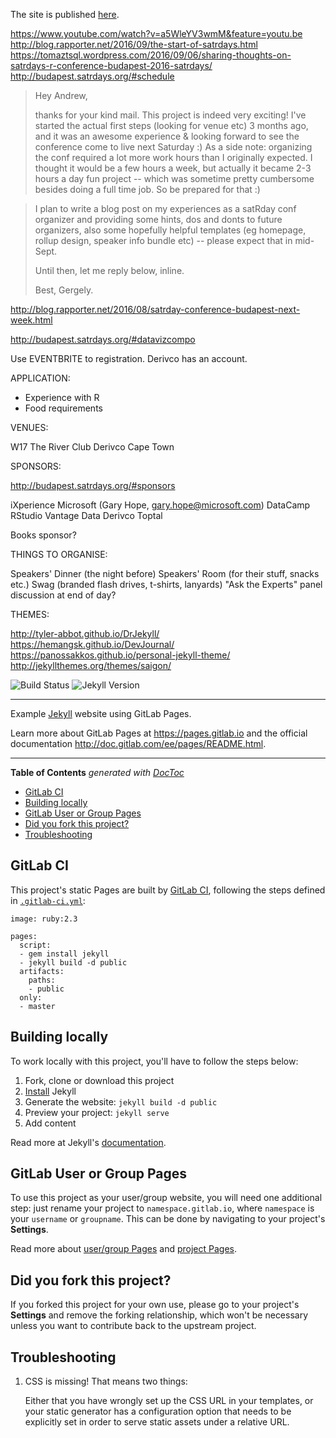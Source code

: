 The site is published [here](http://satrdays.org/capetown2017/).

https://www.youtube.com/watch?v=a5WleYV3wmM&feature=youtu.be
http://blog.rapporter.net/2016/09/the-start-of-satrdays.html
https://tomaztsql.wordpress.com/2016/09/06/sharing-thoughts-on-satrdays-r-conference-budapest-2016-satrdays/
http://budapest.satrdays.org/#schedule

> Hey Andrew,
> 
> thanks for your kind mail. This project is indeed very exciting! I've started the actual first steps (looking for venue etc) 3 months ago, and it was an awesome experience & looking forward to see the conference come to live
> next Saturday :) As a side note: organizing the conf required a lot more work hours than I originally expected. I thought it would be a few hours a week, but actually it became 2-3 hours a day fun project -- which was sometime
> pretty cumbersome besides doing a full time job. So be prepared for that :)

> I plan to write a blog post on my experiences as a satRday conf organizer and providing some hints, dos and donts to future organizers, also some hopefully helpful templates (eg homepage, rollup design, speaker info bundle
> etc) -- please expect that in mid-Sept.
> 
> Until then, let me reply below, inline.
> 
> Best, Gergely.


http://blog.rapporter.net/2016/08/satrday-conference-budapest-next-week.html

http://budapest.satrdays.org/#datavizcompo

Use EVENTBRITE to registration. Derivco has an account.

APPLICATION:

- Experience with R
- Food requirements

VENUES:

W17
The River Club
Derivco Cape Town

SPONSORS:

http://budapest.satrdays.org/#sponsors

iXperience
Microsoft (Gary Hope, gary.hope@microsoft.com)
DataCamp
RStudio
Vantage Data
Derivco
Toptal

Books sponsor?

THINGS TO ORGANISE:

Speakers' Dinner (the night before)
Speakers' Room (for their stuff, snacks etc.)
Swag (branded flash drives, t-shirts, lanyards)
"Ask the Experts" panel discussion at end of day?

THEMES:

http://tyler-abbot.github.io/DrJekyll/
https://hemangsk.github.io/DevJournal/
https://panossakkos.github.io/personal-jekyll-theme/
http://jekyllthemes.org/themes/saigon/

![Build Status](https://gitlab.com/pages/jekyll/badges/master/build.svg)
![Jekyll Version](https://img.shields.io/gem/v/jekyll.svg)

---

Example [Jekyll] website using GitLab Pages.

Learn more about GitLab Pages at https://pages.gitlab.io and the official
documentation http://doc.gitlab.com/ee/pages/README.html.

---

<!-- START doctoc generated TOC please keep comment here to allow auto update -->
<!-- DON'T EDIT THIS SECTION, INSTEAD RE-RUN doctoc TO UPDATE -->
**Table of Contents**  *generated with [DocToc](https://github.com/thlorenz/doctoc)*

- [GitLab CI](#gitlab-ci)
- [Building locally](#building-locally)
- [GitLab User or Group Pages](#gitlab-user-or-group-pages)
- [Did you fork this project?](#did-you-fork-this-project)
- [Troubleshooting](#troubleshooting)

<!-- END doctoc generated TOC please keep comment here to allow auto update -->

## GitLab CI

This project's static Pages are built by [GitLab CI][ci], following the steps
defined in [`.gitlab-ci.yml`](.gitlab-ci.yml):

```
image: ruby:2.3

pages:
  script:
  - gem install jekyll
  - jekyll build -d public
  artifacts:
    paths:
    - public
  only:
  - master
```

## Building locally

To work locally with this project, you'll have to follow the steps below:

1. Fork, clone or download this project
1. [Install][] Jekyll
1. Generate the website: `jekyll build -d public`
1. Preview your project: `jekyll serve`
1. Add content

Read more at Jekyll's [documentation][].

## GitLab User or Group Pages

To use this project as your user/group website, you will need one additional
step: just rename your project to `namespace.gitlab.io`, where `namespace` is
your `username` or `groupname`. This can be done by navigating to your
project's **Settings**.

Read more about [user/group Pages][userpages] and [project Pages][projpages].

## Did you fork this project?

If you forked this project for your own use, please go to your project's
**Settings** and remove the forking relationship, which won't be necessary
unless you want to contribute back to the upstream project.

## Troubleshooting

1. CSS is missing! That means two things:

    Either that you have wrongly set up the CSS URL in your templates, or
    your static generator has a configuration option that needs to be explicitly
    set in order to serve static assets under a relative URL.

[ci]: https://about.gitlab.com/gitlab-ci/
[Jekyll]: http://jekyllrb.com/
[install]: https://jekyllrb.com/docs/installation/
[documentation]: https://jekyllrb.com/docs/home/
[userpages]: http://doc.gitlab.com/ee/pages/README.html#user-or-group-pages
[projpages]: http://doc.gitlab.com/ee/pages/README.html#project-pages
